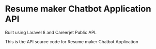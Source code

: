 # Resume maker Chatbot Application API
Built using Laravel 8 and Careerjet Public API.

This is the API source code for Resume maker Chatbot Application
